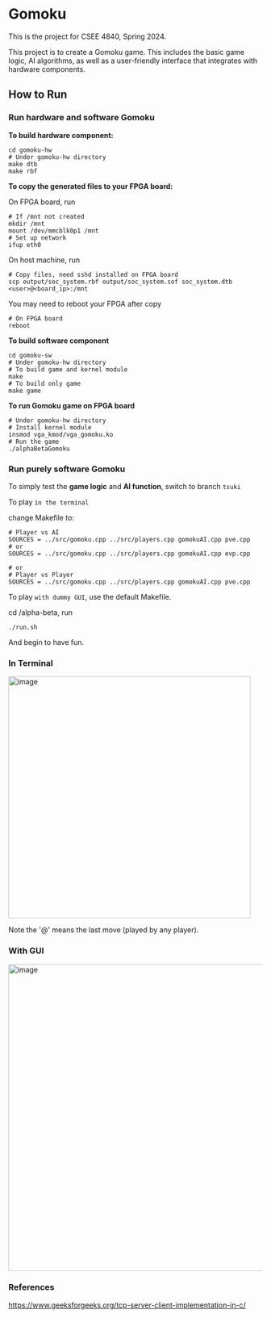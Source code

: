 # Gomoku
This is the project for CSEE 4840, Spring 2024.

This project is to create a Gomoku game. This includes the basic game logic, AI algorithms, as well as a user-friendly interface that integrates with hardware components.

## How to Run

### Run hardware and software Gomoku
**To build hardware component:**
```
cd gomoku-hw
# Under gomoku-hw directory
make dtb
make rbf
```
**To copy the generated files to your FPGA board:**

On FPGA board, run
```
# If /mnt not created
mkdir /mnt
mount /dev/mmcblk0p1 /mnt
# Set up network
ifup eth0
```

On host machine, run
```
# Copy files, need sshd installed on FPGA board
scp output/soc_system.rbf output/soc_system.sof soc_system.dtb <user>@<board_ip>:/mnt
```
You may need to reboot your FPGA after copy
```
# On FPGA board
reboot
```

**To build software component**
```
cd gomoku-sw
# Under gomoku-hw directory
# To build game and kernel module
make
# To build only game
make game
```

**To run Gomoku game on FPGA board**
```
# Under gomoku-hw directory
# Install kernel module
insmod vga_kmod/vga_gomoku.ko
# Run the game
./alphaBetaGomoku
```
### Run purely software Gomoku
To simply test the **game logic** and **AI function**, switch to branch ```tsuki```

To play ```in the terminal```

change Makefile to:
```
# Player vs AI
SOURCES = ../src/gomoku.cpp ../src/players.cpp gomokuAI.cpp pve.cpp
# or
SOURCES = ../src/gomoku.cpp ../src/players.cpp gomokuAI.cpp evp.cpp

# or
# Player vs Player
SOURCES = ../src/gomoku.cpp ../src/players.cpp gomokuAI.cpp pve.cpp
```

To play ```with dummy GUI```, use the default Makefile.

cd /alpha-beta, run
```
./run.sh
```

And begin to have fun.

### In Terminal

<img width="480" alt="image" src="https://github.com/TsukiCU/Gomoku/assets/155032275/7732d2d3-911f-48c3-92d0-157cd9324475">

Note the '@' means the last move (played by any player).

### With GUI

<img width="608" alt="image" src="https://github.com/TsukiCU/Gomoku/assets/155032275/09a26fdf-5000-4bb5-ac86-1e69a6803f04">


### References
https://www.geeksforgeeks.org/tcp-server-client-implementation-in-c/
